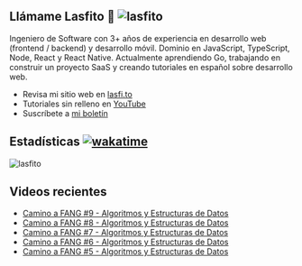
## Llámame Lasfito 👋 <img src="https://komarev.com/ghpvc/?username=lasfito&label=Profile%20views&color=0e75b6&style=flat" alt="lasfito" /> 

Ingeniero de Software con 3+ años de experiencia en desarrollo web (frontend / backend) y desarrollo móvil. Dominio en JavaScript, TypeScript, Node, React y React Native. Actualmente aprendiendo Go, trabajando en construir un proyecto SaaS y creando tutoriales en español sobre desarrollo web.

  - Revisa mi sitio web en [lasfi.to](https://lasfi.to)
  - Tutoriales sin relleno en [YouTube](https://www.youtube.com/channel/UCwfeUZwjfNsIFqFURiqkLSw)
  - Suscríbete a <a href="http://lasfi.to/1-2-3/"  target="_blank"> mi boletín </a>
   

## Estadísticas [![wakatime](https://wakatime.com/badge/user/5f64052e-88c6-4b16-a87a-e9f52142e69a.svg)](https://wakatime.com/@5f64052e-88c6-4b16-a87a-e9f52142e69a)


<img align="center" src="https://github-readme-stats.vercel.app/api/top-langs?username=lasfito&show_icons=true&locale=es&layout=compact&langs_count=4&theme=nord&custom_title=Stack+según+GitHub" alt="lasfito" /> 

## Videos recientes
<!-- BLOG-POST-LIST:START -->
- [Camino a FANG #9 - Algoritmos y Estructuras de Datos](https://www.youtube.com/watch?v=IPR88z0aRp4)
- [Camino a FANG #8 - Algoritmos y Estructuras de Datos](https://www.youtube.com/watch?v=3M_WaHAjKD8)
- [Camino a FANG #7 - Algoritmos y Estructuras de Datos](https://www.youtube.com/watch?v=2Xt4W-3H-UQ)
- [Camino a FANG #6 - Algoritmos y Estructuras de Datos](https://www.youtube.com/watch?v=Zaq_TejKR6E)
- [Camino a FANG #5 - Algoritmos y Estructuras de Datos](https://www.youtube.com/watch?v=lab4N-oISQo)
<!-- BLOG-POST-LIST:END -->











  
